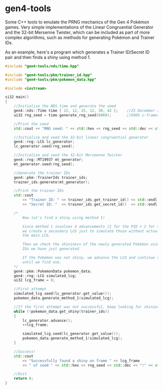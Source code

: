 # gen4-tools
 
Some C++ tools to emulate the PRNG mechanics of the Gen 4 Pokémon games.
Very simple implementations of the Linear Congruential Generator and the 32-bit Mersenne Twister, which can be included as part of more complex algorithms, such as methods for generating Pokémon and Trainer IDs.

As an example, here's a program which generates a Trainer ID/Secret ID pair and then finds a shiny using method 1.

```c++
#include "gen4-tools/nds/time.hpp"

#include "gen4-tools/pkm/trainer_id.hpp"
#include "gen4-tools/pkm/pokemon_data.hpp"

#include <iostream>

si32 main()
{
	//Initialise the NDS time and generate the seed
	gen4::nds::Time time { 22, 12, 25, 12, 30, 42 };	//25 December 2022, 12:30:42
	ui32 rng_seed = time.generate_rng_seed(6969);		//6969 v-frames since the game was booted

	//Print the seed
	std::cout << "RNG seed: " << std::hex << rng_seed << std::dec << std::endl;

	//Initialise and seed the 32-bit linear congruential generator
	gen4::rng::LCG lc_generator;
	lc_generator.seed(rng_seed);

	//Initialise and seed the 32-bit Merseenne Twister
	gen4::rng::MT19937 mt_generator;
	mt_generator.seed(rng_seed);

	//Generate the trainer IDs
	gen4::pkm::TrainerIds trainer_ids;
	trainer_ids.generate(mt_generator);

	//Print the trainer IDs
	std::cout 
		<< "Trainer ID: " << trainer_ids.get_trainer_id() << std::endl
		<< "Secret ID: "  << trainer_ids.get_secret_id()  << std::endl;

	/*
		Now let's find a shiny using method 1!

		Since method 1 involves 4 advancements (2 for the PID + 2 for the IVs),
		we create a secondary LCG just to simulate those without actually advancing
		the main LCG.

		Then we check the shininess of the newly generated Pokémon using the trainer
		IDs we have just generated.

		If the Pokémon was not shiny, we advance the LCG and continue searching
		until we find one.
	*/
	gen4::pkm::PokemonData pokemon_data;
	gen4::rng::LCG simulated_lcg;
	ui32 lcg_frame = 0;

	//First attempt
	simulated_lcg.seed(lc_generator.get_value());
	pokemon_data.generate_method_1(simulated_lcg);

	//If the first attempt was not successful, keep looking for shinies
	while (!pokemon_data.get_shiny(trainer_ids))
	{
		lc_generator.advance();
		++lcg_frame;

		simulated_lcg.seed(lc_generator.get_value());
		pokemon_data.generate_method_1(simulated_lcg);
	}

	//Success!
	std::cout 
		<< "Successfully found a shiny on frame " << lcg_frame
		<< " of seed " << std::hex << rng_seed << std::dec << "!" << std::endl;

	//Exit
	return 0;
}
```
